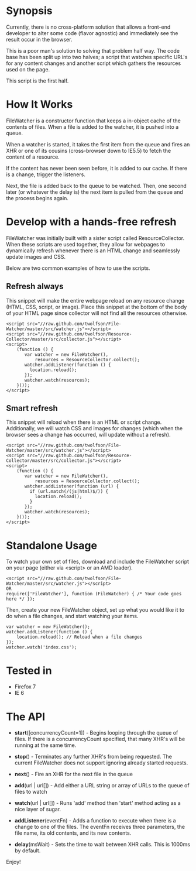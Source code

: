 Synopsis
========
Currently, there is no cross-platform solution that allows a front-end developer to alter some code (flavor agnostic) and immediately see the result occur in the browser.

This is a poor man's solution to solving that problem half way. The code base has been split up into two halves; a script that watches specific URL's for any content changes and another script which gathers the resources used on the page.

This script is the first half.

How It Works
============
FileWatcher is a constructor function that keeps a in-object cache of the contents of files. When a file is added to the watcher, it is pushed into a queue.

When a watcher is started, it takes the first item from the queue and fires an XHR or one of its cousins (cross-browser down to IE5.5) to fetch the content of a resource.

If the content has never been seen before, it is added to our cache. If there is a change, trigger the listeners.

Next, the file is added back to the queue to be watched. Then, one second later (or whatever the delay is) the next item is pulled from the queue and the process begins again.

Develop with a hands-free refresh
=================================
FileWatcher was initially built with a sister script called ResourceCollector. When these scripts are used together, they allow for webpages to dynamically refresh whenever there is an HTML change and seamlessly update images and CSS.

Below are two common examples of how to use the scripts.

Refresh always
--------------
This snippet will make the entire webpage reload on any resource change (HTML, CSS, script, or image). Place this snippet at the bottom of the body of your HTML page since collector will not find all the resources otherwise.

    <script src="//raw.github.com/twolfson/File-Watcher/master/src/watcher.js"></script>
    <script src="//raw.github.com/twolfson/Resource-Collector/master/src/collector.js"></script>
    <script>
        (function () {
           var watcher = new FileWatcher(),
               resources = ResourceCollector.collect();
           watcher.addListener(function () {
             location.reload();
           });
           watcher.watch(resources);
        }());
    </script>

Smart refresh
-------------
This snippet will reload when there is an HTML or script change. Additionally, we will watch CSS and images for changes (which when the browser sees a change has occurred, will update without a refresh).

    <script src="//raw.github.com/twolfson/File-Watcher/master/src/watcher.js"></script>
    <script src="//raw.github.com/twolfson/Resource-Collector/master/src/collector.js"></script>
    <script>
        (function () {
           var watcher = new FileWatcher(),
               resources = ResourceCollector.collect();
           watcher.addListener(function (url) {
             if (url.match(/(js|html)$/)) {
               location.reload();
             }
           });
           watcher.watch(resources);
        }());
    </script>

Standalone Usage
========
To watch your own set of files, download and include the FileWatcher script on your page (either via &lt;script&gt; or an AMD loader).

    <script src="//raw.github.com/twolfson/File-Watcher/master/src/watcher.js"></script>
    OR
    require(['FileWatcher'], function (FileWatcher) { /* Your code goes here */ });

Then, create your new FileWatcher object, set up what you would like it to do when a file changes, and start watching your items.

    var watcher = new FileWatcher();
    watcher.addListener(function () {
        location.reload(); // Reload when a file changes
    });
    watcher.watch('index.css');

Tested in
=========
 - Firefox 7
 - IE 6

The API
=========
 - **start**([concurrencyCount=1]) - Begins looping through the queue of files. If there is a concurrencyCount specified, that many XHR's will be running at the same time.

 - **stop**() - Terminates any further XHR's from being requested. The current FileWatcher does not support ignoring already started requests.

 - **next**() - Fire an XHR for the next file in the queue

 - **add**(url | url[]) - Add either a URL string or array of URLs to the queue of files to watch

 - **watch**(url | url[]) - Runs 'add' method then 'start' method acting as a nice layer of sugar.

 - **addListener**(eventFn) - Adds a function to execute when there is a change to one of the files. The eventFn receives three parameters, the file name, its old contents, and its new contents.

 - **delay**(msWait) - Sets the time to wait between XHR calls. This is 1000ms by default.

Enjoy!